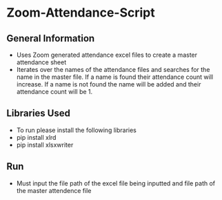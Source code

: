 # Zoom-Attendance-Script
## General Information
* Uses Zoom generated attendance excel files to create a master attendance sheet
* Iterates over the names of the attendance files and searches for the name in the master file. If a name is found their attendance count will increase. If a name is not found the name will be added and their attendance count will be 1. 

## Libraries Used
* To run please install the following libraries
* pip install xlrd
* pip install xlsxwriter

## Run
* Must input the file path of the excel file being inputted and file path of the master attendence file
